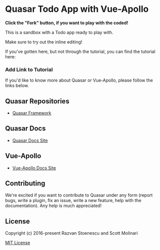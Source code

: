 # Quasar Todo App with Vue-Apollo

**Click the "Fork" button, if you want to play with the coded!**

This is a sandbox with a Todo app ready to play with.

Make sure to try out the inline editing!

If you've gotten here, but not through the tutorial, you can find the tutorial here:

### Add Link to Tutorial

If you'd like to know more about Quasar or Vue-Apollo, please follow the links below.

## Quasar Repositories

- [Quasar Framework](https://github.com/quasarframework/quasar)

## Quasar Docs

- [Quasar Docs Site](https://quasar.dev)

## Vue-Apollo

- [Vue-Apollo Docs Site](https://vue-apollo.netlify.com/)

## Contributing

We're excited if you want to contribute to Quasar under any form (report bugs, write a plugin, fix an issue, write a new feature, help with the documentation). Any help is much appreciated!

## License

Copyright (c) 2016-present Razvan Stoenescu and Scott Molinari

[MIT License](http://en.wikipedia.org/wiki/MIT_License)
